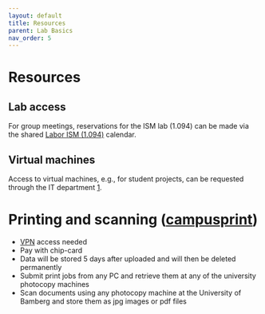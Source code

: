 ```yaml
---
layout: default
title: Resources
parent: Lab Basics
nav_order: 5
---
```


# Resources

## Lab access

For group meetings, reservations for the ISM lab (1.094) can be made via the shared [Labor ISM (1.094)](https://mailex.uni-bamberg.de/owa/#path=/calendar/view/Month) calendar.

## Virtual machines

Access to virtual machines, e.g., for student projects, can be requested through the IT department [1](https://www.uni-bamberg.de/its/wir/mitarbeiter/mai/).

# Printing and scanning ([campusprint](https://www.uni-bamberg.de/campusprint/))

+ [VPN](#vpn) access needed
+ Pay with chip-card
+ Data will be stored 5 days after uploaded and will then be deleted permanently
+ Submit print jobs from any PC and retrieve them at any of the university photocopy machines
+ Scan documents using any photocopy machine at the University of Bamberg and store them as jpg images or pdf files
